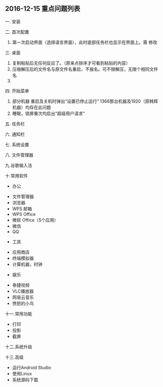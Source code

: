 ## 2016-12-15 重点问题列表

一. 安装  

二. 首次配置
 1. 第一次启动界面（选择语言界面），此时底部任务栏也显示在界面上。需 修改

三. 桌面
 1. 复制粘贴后无任何反应了。（原来点排序才可看到粘贴的内容）
 2. 压缩解压后的文件名与原文件名重启，不报名。可不限解压，无限个相同文件名
 3. 
 
四. 开始菜单
 1. 部分机器 重启及关机时弹出“设置已停止运行” 1366那台机器及1920（原韩辉机器）均存在此问题
 2. 睡眠，锁屏重次均启出“超级用户请求”
 
五. 任务栏


六. 通知栏


七. 系统设置


八. 文件管理器


九.谷歌输入法

十.常用软件
* 办公
 - 文件管理器
 - 浏览器
 - WPS 邮箱
 - WPS Office
 - 微软 Office（5个应用）
 - 微信
 - QQ

* 工具
 - 应用商店
 - 终端模拟器
 - 计算机器，时钟

* 娱乐
 - 泰捷视频
 - VLC播放器
 - 网易云音乐
 - 愤怒的小鸟

十一.常用功能
- 打印
- 投影
- 截屏


十二.系统升级

十三.高级
 - 运行Android Studio
 - 使用Linux
 - 系统源码下载







